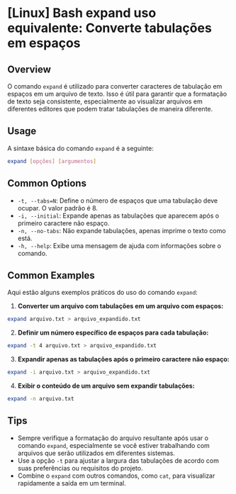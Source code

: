 # [Linux] Bash expand uso equivalente: Converte tabulações em espaços

## Overview
O comando `expand` é utilizado para converter caracteres de tabulação em espaços em um arquivo de texto. Isso é útil para garantir que a formatação de texto seja consistente, especialmente ao visualizar arquivos em diferentes editores que podem tratar tabulações de maneira diferente.

## Usage
A sintaxe básica do comando `expand` é a seguinte:

```bash
expand [opções] [argumentos]
```

## Common Options
- `-t, --tabs=N`: Define o número de espaços que uma tabulação deve ocupar. O valor padrão é 8.
- `-i, --initial`: Expande apenas as tabulações que aparecem após o primeiro caractere não espaço.
- `-n, --no-tabs`: Não expande tabulações, apenas imprime o texto como está.
- `-h, --help`: Exibe uma mensagem de ajuda com informações sobre o comando.

## Common Examples
Aqui estão alguns exemplos práticos do uso do comando `expand`:

1. **Converter um arquivo com tabulações em um arquivo com espaços:**

```bash
expand arquivo.txt > arquivo_expandido.txt
```

2. **Definir um número específico de espaços para cada tabulação:**

```bash
expand -t 4 arquivo.txt > arquivo_expandido.txt
```

3. **Expandir apenas as tabulações após o primeiro caractere não espaço:**

```bash
expand -i arquivo.txt > arquivo_expandido.txt
```

4. **Exibir o conteúdo de um arquivo sem expandir tabulações:**

```bash
expand -n arquivo.txt
```

## Tips
- Sempre verifique a formatação do arquivo resultante após usar o comando `expand`, especialmente se você estiver trabalhando com arquivos que serão utilizados em diferentes sistemas.
- Use a opção `-t` para ajustar a largura das tabulações de acordo com suas preferências ou requisitos do projeto.
- Combine o `expand` com outros comandos, como `cat`, para visualizar rapidamente a saída em um terminal.